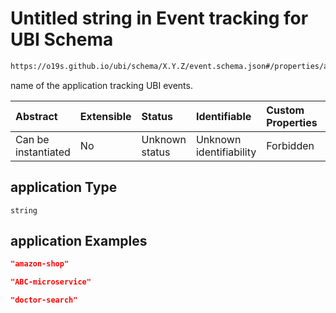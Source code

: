 # Untitled string in Event tracking for UBI Schema

```txt
https://o19s.github.io/ubi/schema/X.Y.Z/event.schema.json#/properties/application
```

name of the application tracking UBI events.

| Abstract            | Extensible | Status         | Identifiable            | Custom Properties | Additional Properties | Access Restrictions | Defined In                                                                      |
| :------------------ | :--------- | :------------- | :---------------------- | :---------------- | :-------------------- | :------------------ | :------------------------------------------------------------------------------ |
| Can be instantiated | No         | Unknown status | Unknown identifiability | Forbidden         | Allowed               | none                | [event.schema.json\*](../../out/X.Y.Z/event.schema.json "open original schema") |

## application Type

`string`

## application Examples

```json
"amazon-shop"
```

```json
"ABC-microservice"
```

```json
"doctor-search"
```
